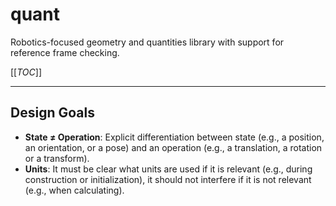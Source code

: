 # quant

Robotics-focused geometry and quantities library with support for reference
frame checking.

[[_TOC_]]

---


## Design Goals

- **State ≠ Operation**: Explicit differentiation between state (e.g., a 
  position, an orientation, or a pose) and an operation (e.g., a translation, 
  a rotation or a transform).
- **Units**: It must be clear what units are used if it is relevant (e.g., 
  during construction or initialization), it should not interfere if it is not 
  relevant (e.g., when calculating).

